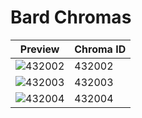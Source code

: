 # Bard Chromas

| Preview | Chroma ID |
|---------|-----------|
| ![432002](https://raw.communitydragon.org/latest/plugins/rcp-be-lol-game-data/global/default/v1/champion-chroma-images/432/432002.png) | 432002 |
| ![432003](https://raw.communitydragon.org/latest/plugins/rcp-be-lol-game-data/global/default/v1/champion-chroma-images/432/432003.png) | 432003 |
| ![432004](https://raw.communitydragon.org/latest/plugins/rcp-be-lol-game-data/global/default/v1/champion-chroma-images/432/432004.png) | 432004 |
